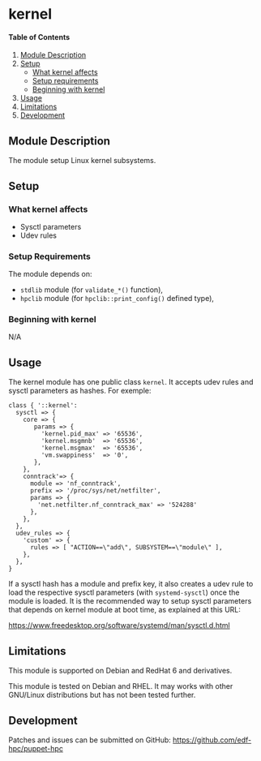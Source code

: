 # kernel

#### Table of Contents

1. [Module Description](#module-description)
2. [Setup](#setup)
    * [What kernel affects](#what-kernel-affects)
    * [Setup requirements](#setup-requirements)
    * [Beginning with kernel](#beginning-with-kernel)
3. [Usage](#usage)
4. [Limitations](#limitations)
5. [Development](#development)

## Module Description

The module setup Linux kernel subsystems.

## Setup

### What kernel affects

* Sysctl parameters
* Udev rules

### Setup Requirements

The module depends on:

* `stdlib` module (for `validate_*()` function),
* `hpclib` module (for `hpclib::print_config()` defined type),

### Beginning with kernel

N/A

## Usage

The kernel module has one public class `kernel`. It accepts udev rules and
sysctl parameters as hashes. For exemple:

```
class { '::kernel':
  sysctl => {
    core => {
       params => {
         'kernel.pid_max' => '65536',
         'kernel.msgmnb'  => '65536',
         'kernel.msgmax'  => '65536',
         'vm.swappiness'  => '0',
       },
    },
    conntrack'=> {
      module => 'nf_conntrack',
      prefix => '/proc/sys/net/netfilter',
      params => {
        'net.netfilter.nf_conntrack_max' => '524288'
      },
    },
  },
  udev_rules => {
    'custom' => {
      rules => [ "ACTION==\"add\", SUBSYSTEM==\"module\" ],
    },
  },
}
```

If a sysctl hash has a module and prefix key, it also creates a udev rule to
load the respective sysctl parameters (with `systemd-sysctl`) once the module
is loaded. It is the recommended way to setup sysctl parameters that depends
on kernel module at boot time, as explained at this URL:

https://www.freedesktop.org/software/systemd/man/sysctl.d.html

## Limitations

This module is supported on Debian and RedHat 6 and derivatives.

This module is tested on Debian and RHEL. It may works with other GNU/Linux
distributions but has not been tested further.

## Development

Patches and issues can be submitted on GitHub:
https://github.com/edf-hpc/puppet-hpc
